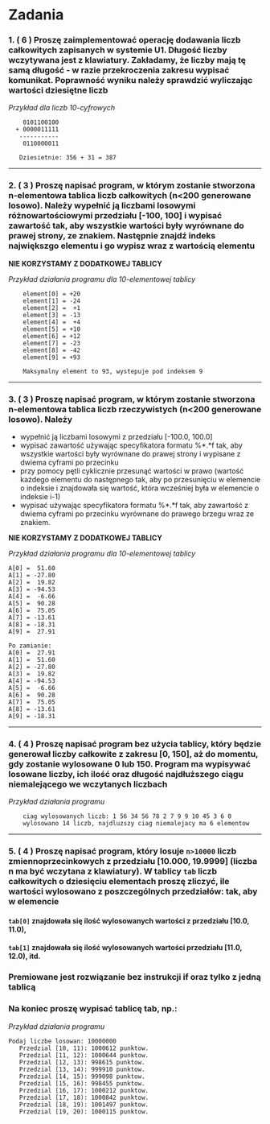 # Zadania

### 1. ( 6 ) Proszę zaimplementować operację dodawania liczb całkowitych zapisanych w systemie U1. Długość liczby wczytywana jest z klawiatury. Zakładamy, że  liczby mają tę samą długość - w razie przekroczenia zakresu wypisać komunikat. Poprawność wyniku należy sprawdzić wyliczając wartości dziesiętne liczb

*Przykład dla liczb 10-cyfrowych*

```
    0101100100
  + 0000011111
   -----------
    0110000011

   Dziesietnie: 356 + 31 = 387
```

---

### 2. ( 3 ) Proszę napisać program, w którym zostanie stworzona n-elementowa tablica liczb całkowitych (n<200 generowane losowo). Należy wypełnić ją liczbami losowymi różnowartościowymi przedziału [-100, 100] i wypisać  zawartość tak, aby wszystkie wartości były wyrównane do prawej strony, ze znakiem. Następnie znajdź indeks największgo  elementu i go wypisz wraz z wartością elementu 

**NIE KORZYSTAMY Z DODATKOWEJ TABLICY**

*Przykład działania programu dla 10-elementowej tablicy*
```
    element[0] = +20
    element[1] = -24
    element[2] =  +1
    element[3] = -13
    element[4] =  +4
    element[5] = +10
    element[6] = +12
    element[7] = -23
    element[8] = -42
    element[9] = +93

    Maksymalny element to 93, wystepuje pod indeksem 9
```
---

### 3. ( 3 ) Proszę napisać program, w którym zostanie stworzona n-elementowa tablica liczb rzeczywistych (n<200 generowane losowo). Należy
- wypełnić ją liczbami losowymi z przedziału [-100.0, 100.0]
- wypisać zawartość używając specyfikatora formatu %*.*f tak, aby wszystkie wartości były wyrównane do prawej strony i wypisane z dwiema cyframi po przecinku
- przy pomocy pętli cyklicznie przesunąć wartości w prawo (wartość każdego elementu do następnego tak, aby po przesunięciu w elemencie o indeksie i znajdowała się wartość, która wcześniej była w elemencie o indeksie i-1)
- wypisać używając specyfikatora formatu %*.*f tak, aby zawartość z dwiema cyframi po przecinku wyrównane do prawego brzegu wraz ze znakiem.

**NIE KORZYSTAMY Z DODATKOWEJ TABLICY**

*Przykład działania programu dla 10-elementowej tablicy*

```
A[0] =  51.60
A[1] = -27.80
A[2] =  19.82
A[3] = -94.53
A[4] =  -6.66
A[5] =  90.28
A[6] =  75.05
A[7] = -13.61
A[8] = -18.31
A[9] =  27.91

Po zamianie:
A[0] =  27.91
A[1] =  51.60
A[2] = -27.80
A[3] =  19.82
A[4] = -94.53
A[5] =  -6.66
A[6] =  90.28
A[7] =  75.05
A[8] = -13.61
A[9] = -18.31
```
---
### 4. ( 4 ) Proszę napisać program bez użycia tablicy, który będzie generował liczby całkowite  z zakresu [0, 150],  aż do momentu, gdy zostanie wylosowane 0 lub 150. Program ma wypisywać losowane liczby, ich ilość oraz  długość najdłuższego ciągu niemalejącego we wczytanych liczbach

*Przykład działania programu*

```
    ciag wylosowanych liczb: 1 56 34 56 78 2 7 9 9 10 45 3 6 0
    wylosowano 14 liczb, najdluzszy ciag niemalejacy ma 6 elementow
```
---
### 5. ( 4 ) Proszę napisać program, który losuje `n>10000` liczb zmiennoprzecinkowych z przedziału [10.000, 19.9999] (liczba n ma być wczytana z klawiatury). W tablicy `tab` liczb całkowitych o dziesięciu elementach proszę zliczyć, ile wartości wylosowano z poszczególnych przedziałów: tak, aby w elemencie
#### `tab[0]` znajdowała się ilość wylosowanych wartości z przedziału [10.0, 11.0), 
#### `tab[1]` znajdowała się ilość wylosowanych wartości  przedziału [11.0, 12.0), itd.
### Premiowane jest rozwiązanie bez instrukcji if oraz tylko z jedną tablicą
### Na koniec proszę wypisać tablicę tab, np.:
*Przykład działania programu*

```
Podaj liczbe losowan: 10000000
   Przedzial [10, 11): 1000612 punktow.
   Przedzial [11, 12): 1000644 punktow.
   Przedzial [12, 13): 998615 punktow.
   Przedzial [13, 14): 999910 punktow.
   Przedzial [14, 15): 999098 punktow.
   Przedzial [15, 16): 998455 punktow.
   Przedzial [16, 17): 1000212 punktow.
   Przedzial [17, 18): 1000842 punktow.
   Przedzial [18, 19): 1001497 punktow.
   Przedzial [19, 20): 1000115 punktow.
```